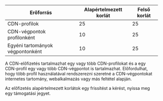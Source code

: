 
| Erőforrás | Alapértelmezett korlát | Felső korlát | 
| --- | --- | --- |
| CDN-profilok |25 |25 |
| CDN-végpontok profilonként |10 |25 |
| Egyéni tartományok végpontonként |10 |25 |

A CDN-előfizetés tartalmazhat egy vagy több CDN-profilokat és a egy CDN-profil egy vagy több CDN-végpontot is tartalmazhat. Előfordulhat, hogy több profil használatával rendszerezni szeretné a CDN-végpontokat internetes tartomány, webalkalmazás vagy más feltétel alapján. 

Az előfizetés alapértelmezett korlátok egy frissítést a kérést, nyissa meg egy támogatási jegyet. 

